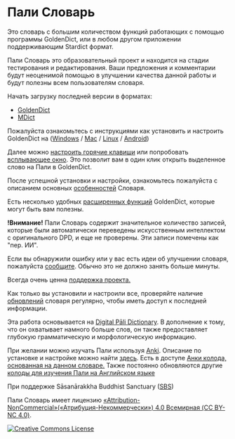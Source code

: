 # Пали Словарь

Это словарь с большим количеством функций работающих с помощью программы GoldenDict, или в любом другом приложении поддерживающим Stardict формат. 

Пали Словарь это образовательный проект и находится на стадии тестирования и редактирования. Ваши предложения и комментарии будут неоценимой помощью в улучшении качества данной работы и будут полезны всем пользователям словаря.

Начать загрузку последней версии в форматах: 
- [GoldenDict](https://github.com/sasanarakkha/study-tools/releases/latest/download/ru_dpd.zip)
- [MDict](https://github.com/sasanarakkha/study-tools/releases/latest/download/ru-dpd-mdict.mdx)

Пожалуйста ознакомьтесь с инструкциями как установить и настроить GoldenDict на ([Windows](https://devamitta.github.io/pali/install_win_ru.html) / [Mac](https://devamitta.github.io/pali/install_mac_ru.html) / [Linux](https://devamitta.github.io/pali/install_linux_ru.html) / [Android](https://devamitta.github.io/pali/install_andoid_ru.html))

Далее можно [настроить горячие клавиши](https://devamitta.github.io/pali/setup_hotkey_ru.html) или попробовать [всплывающее окно](https://devamitta.github.io/pali/setup_scan_popup_ru.html). Это позволит вам в один клик открыть выделенное слово на Пали в GoldenDict.

После успешной установки и настройки, ознакомьтесь пожалуйста с описанием основных [особенностей](https://devamitta.github.io/pali/features_ru.html) Словаря. 

Есть несколько удобных [расширенных функций](https://devamitta.github.io/pali/gd_advanced_features_ru.html) GoldenDict, которые могут быть вам полезны.

**!Внимание!**  Пали Словарь содержит значительное количество записей, которые были автоматически переведены искусственным интеллектом с оригинального DPD, и еще не проверены. Эти записи помечены как "пер. ИИ".

Если вы обнаружили ошибку или у вас есть идеи об улучшении словаря, пожалуйста [сообщите](https://docs.google.com/forms/d/1iMD9sCSWFfJAFCFYuG9HRIyrr9KFRy0nAOVApM998wM/viewform?usp=pp_url&entry.1433863141=devamitta.github.io). Обычно это не должно занять больше минуты. 

Всегда очень ценна [поддержка проекта.](https://devamitta.github.io/pali/support_ru.html)

Как только вы установили и настроили все, проверяйте наличие [обновлений](https://devamitta.github.io/pali/update_ru.html) словаря регулярно, чтобы иметь доступ к последней информации.

Эта работа основывается на [Digital Pāli Dictionary](https://digitalpalidictionary.github.io/index.html). В дополнение к тому, что он охватывает намного больше слов, он также предоставляет глубокую грамматическую и морфологическую информацию.

При желании можно изучать Пали используя [Anki](https://apps.ankiweb.net/). Описание по установке и настройке можно найти [здесь](https://alexeygorelov.github.io/anki-manual-ru/). Есть в доступе [Анки колода, основанная на данном словаре.](https://sasanarakkha.github.io/study-tools/anki-decks/ru-pali-vocab.html) Также постоянно обновляются другие [колоды для изучения Пали на Английском языке](https://sasanarakkha.github.io/study-tools/)

При поддержке Sāsanārakkha Buddhist Sanctuary ([SBS](https://sasanarakkha.org/))

Пали Словарь имеет лицензию [«Attribution-NonCommercial»(«Атрибуция-Некоммерчески») 4.0 Всемирная (CC BY-NC 4.0)](https://creativecommons.org/licenses/by-nc/4.0/deed.ru).

<a rel="license" href="http://creativecommons.org/licenses/by-nc/4.0/"><img alt="Creative Commons License" style="border-width:0" src="https://i.creativecommons.org/l/by-nc/4.0/88x31.png" /></a><br />
